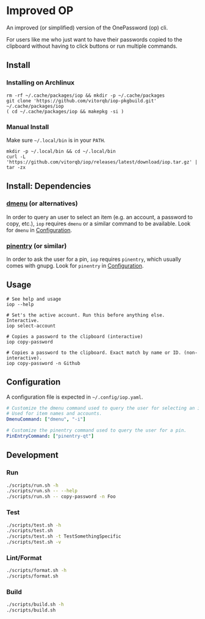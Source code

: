 # Improved OP

An improved (or simplified) version of the OnePassword (op) cli.

For users like me who just want to have their passwords copied to the clipboard
without having to click buttons or run multiple commands.

## Install

### Installing on Archlinux

```shell
rm -rf ~/.cache/packages/iop && mkdir -p ~/.cache/packages
git clone 'https://github.com/vitorqb/iop-pkgbuild.git' ~/.cache/packages/iop
( cd ~/.cache/packages/iop && makepkg -si )
```

### Manual Install

Make sure `~/.local/bin` is in your `PATH`.

```shell
mkdir -p ~/.local/bin && cd ~/.local/bin
curl -L 'https://github.com/vitorqb/iop/releases/latest/download/iop.tar.gz' | tar -zx
```

## Install: Dependencies

### [dmenu](https://tools.suckless.org/dmenu/) (or alternatives)

In order to query an user to select an item (e.g. an account, a
password to copy, etc.), `iop` requires `dmenu` or a similar command
to be available. Look for `dmenu` in [Configuration](#configuration).

### [pinentry](https://www.gnupg.org/related_software/pinentry/index.html) (or similar)

In order to ask the user for a pin, `iop` requires `pinentry`, which
usually comes with gnupg. Look for `pinentry` in [Configuration](#configuration).

## Usage

```shell
# See help and usage
iop --help

# Set's the active account. Run this before anything else. Interactive.
iop select-account

# Copies a password to the clipboard (interactive)
iop copy-password

# Copies a password to the clipboard. Exact match by name or ID. (non-interactive).
iop copy-password -n Github
```

## Configuration

A configuration file is expected in `~/.config/iop.yaml`.

```yaml
# Customize the dmenu command used to query the user for selecting an item.
# Used for item names and accounts.
DmenuCommand: ["dmenu", "-i"]

# Customize the pinentry command used to query the user for a pin.
PinEntryCommand: ["pinentry-qt"]
```

## Development

### Run
```sh
./scripts/run.sh -h
./scripts/run.sh -- --help
./scripts/run.sh -- copy-password -n Foo
```

### Test
```sh
./scripts/test.sh -h
./scripts/test.sh
./scripts/test.sh -t TestSomethingSpecific
./scripts/test.sh -v
```

### Lint/Format
```sh
./scripts/format.sh -h
./scripts/format.sh
```

### Build
```sh
./scripts/build.sh -h
./scripts/build.sh
```
